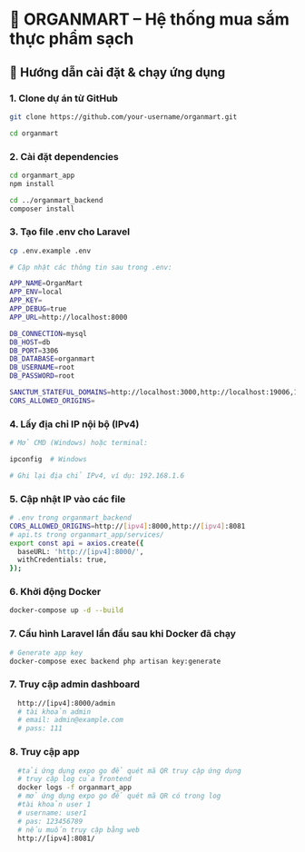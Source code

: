 # 🥬 ORGANMART – Hệ thống mua sắm thực phẩm sạch

## 🚀 Hướng dẫn cài đặt & chạy ứng dụng

### 1. Clone dự án từ GitHub
```bash
git clone https://github.com/your-username/organmart.git

cd organmart
```
### 2. Cài đặt dependencies
```bash
cd organmart_app
npm install

cd ../organmart_backend
composer install
```
### 3. Tạo file .env cho Laravel
```bash
cp .env.example .env

# Cập nhật các thông tin sau trong .env:

APP_NAME=OrganMart
APP_ENV=local
APP_KEY=
APP_DEBUG=true
APP_URL=http://localhost:8000

DB_CONNECTION=mysql
DB_HOST=db
DB_PORT=3306
DB_DATABASE=organmart
DB_USERNAME=root
DB_PASSWORD=root

SANCTUM_STATEFUL_DOMAINS=http://localhost:3000,http://localhost:19006,127.0.0.1:5173,localhost:5173,http://localhost:19001
CORS_ALLOWED_ORIGINS=
```
### 4. Lấy địa chỉ IP nội bộ (IPv4)

```bash
# Mở CMD (Windows) hoặc terminal:

ipconfig  # Windows

# Ghi lại địa chỉ IPv4, ví dụ: 192.168.1.6

```
### 5. Cập nhật IP vào các file
```bash
# .env trong organmart_backend
CORS_ALLOWED_ORIGINS=http://[ipv4]:8000,http://[ipv4]:8081
# api.ts trong organmart_app/services/
export const api = axios.create({
  baseURL: 'http://[ipv4]:8000/',
  withCredentials: true,
});
```
### 6. Khởi động Docker
```bash
docker-compose up -d --build
```
### 7. Cấu hình Laravel lần đầu sau khi Docker đã chạy
```bash
# Generate app key
docker-compose exec backend php artisan key:generate
```
### 7. Truy cập admin dashboard
```bash
  http://[ipv4]:8000/admin
  # tài khoản admin
  # email: admin@example.com
  # pass: 111
```
### 8. Truy cập app
```bash
  #tải ứng dụng expo go để quét mã QR truy cập ứng dụng
  # truy cập log của frontend
  docker logs -f organmart_app
  # mở ứng dụng expo go để quét mã QR có trong log
  #tài khoản user 1
  # username: user1
  # pas: 123456789
  # nếu muốn truy cập bằng web
  http://[ipv4]:8081/
```
